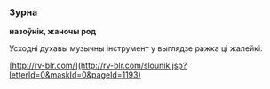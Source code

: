 ### Зурна
**назоўнік, жаночы род**

Усходні духавы музычны інструмент у выглядзе ражка ці жалейкі.

<a rel="author">[http://rv-blr.com/](http://rv-blr.com/slounik.jsp?letterId=0&maskId=0&pageId=1193)</a>
